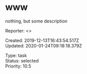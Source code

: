 # www

nothing, but some description

Reporter:  <>  

Created: 2019-12-13T16:43:54.517Z  
Updated: 2020-01-24T09:18:18.379Z

Type: task  
Status: selected  
Priority: 10.5
